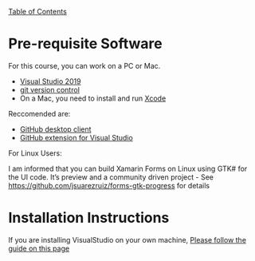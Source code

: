 [Table of Contents](README.md)

# Pre-requisite Software

For this course, you can work on a PC or Mac. 

* [Visual Studio 2019](https://visualstudio.microsoft.com/vs/)
* [git version control](https://git-scm.com/downloads)
* On a Mac, you need to install and run [Xcode](https://apps.apple.com/gb/app/xcode/id497799835?mt=12)

Reccomended are:

 - [GitHub desktop client](https://desktop.github.com/)
 - [GitHub extension for Visual Studio](https://visualstudio.github.com/)
 
 
For Linux Users:

I am informed that	you can build Xamarin Forms on Linux using GTK# for the UI code. It’s preview and a community driven project - See https://github.com/jsuarezruiz/forms-gtk-progress for details

# Installation Instructions
If you are installing VisualStudio on your own machine, [Please follow the guide on this page](https://docs.microsoft.com/xamarin/get-started/installation/index?pivots=windows)


